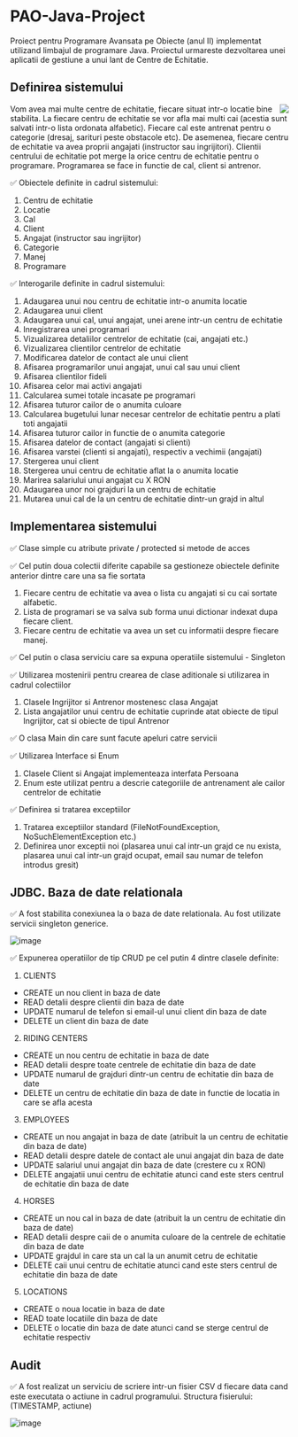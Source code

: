 # PAO-Java-Project
Proiect pentru Programare Avansata pe Obiecte (anul II) implementat utilizand limbajul de programare Java. Proiectul urmareste dezvoltarea unei aplicatii de gestiune a unui lant de Centre de Echitatie. 

## Definirea sistemului
<img align="right" src="https://camo.envatousercontent.com/8499761c58ab7fc60c378096ddfafc46c5dbd886/687474703a2f2f64696c65747461636174612e636f6d2f77702d636f6e74656e742f75706c6f6164732f323031372f30312f6f75747075745f556b376a58372e676966"> </img>
Vom avea mai multe centre de echitatie, fiecare situat intr-o locatie bine stabilita. La fiecare centru de echitatie se vor afla mai multi cai (acestia sunt salvati intr-o lista ordonata alfabetic). Fiecare cal este antrenat pentru o categorie (dresaj, sarituri peste obstacole etc). De asemenea, fiecare centru de echitatie va avea proprii angajati (instructor sau ingrijitori). Clientii centrului de echitatie pot merge la orice centru de echitatie pentru o programare. Programarea se face in functie de cal, client si antrenor. 

✅ Obiectele definite in cadrul sistemului:
1. Centru de echitatie 
2. Locatie
3. Cal
4. Client
5. Angajat (instructor sau ingrijitor)
6. Categorie 
7. Manej
8. Programare 

✅ Interogarile definite in cadrul sistemului:
1. Adaugarea unui nou centru de echitatie intr-o anumita locatie
2. Adaugarea unui client 
3. Adaugarea unui cal, unui angajat, unei arene intr-un centru de echitatie 
4. Inregistrarea unei programari 
5. Vizualizarea detaliilor centrelor de echitatie (cai, angajati etc.)
6. Vizualizarea clientilor centrelor de echitatie 
7. Modificarea datelor de contact ale unui client 
8. Afisarea programarilor unui angajat, unui cal sau unui client 
9. Afisarea clientilor fideli
10. Afisarea celor mai activi angajati 
11. Calcularea sumei totale incasate pe programari 
12. Afisarea tuturor cailor de o anumita culoare
13. Calcularea bugetului lunar necesar centrelor de echitatie pentru a plati toti angajatii 
14. Afisarea tuturor cailor in functie de o anumita categorie 
15. Afisarea datelor de contact (angajati si clienti)
16. Afisarea varstei (clienti si angajati), respectiv a vechimii (angajati)
17. Stergerea unui client
18. Stergerea unui centru de echitatie aflat la o anumita locatie 
19. Marirea salariului unui angajat cu X RON
20. Adaugarea unor noi grajduri la un centru de echitatie 
21. Mutarea unui cal de la un centru de echitatie dintr-un grajd in altul 

## Implementarea sistemului 
✅ Clase simple cu atribute private / protected si metode de acces

✅ Cel putin doua colectii diferite capabile sa gestioneze obiectele definite anterior dintre care una sa fie sortata
1. Fiecare centru de echitatie va avea o lista cu angajati si cu cai sortate alfabetic. 
2. Lista de programari se va salva sub forma unui dictionar indexat dupa fiecare client. 
3. Fiecare centru de echitatie va avea un set cu informatii despre fiecare manej. 

✅ Cel putin o clasa serviciu care sa expuna operatiile sistemului - Singleton 

✅ Utilizarea mostenirii pentru crearea de clase aditionale si utilizarea in cadrul colectiilor 
1. Clasele Ingrijitor si Antrenor mostenesc clasa Angajat 
2. Lista angajatilor unui centru de echitatie cuprinde atat obiecte de tipul Ingrijitor, cat si obiecte de tipul Antrenor 

✅ O clasa Main din care sunt facute apeluri catre servicii 

✅ Utilizarea Interface si Enum 
1. Clasele Client si Angajat implementeaza interfata Persoana 
2. Enum este utilizat pentru a descrie categoriile de antrenament ale cailor centrelor de echitatie 

✅ Definirea si tratarea exceptiilor
1. Tratarea exceptiilor standard (FileNotFoundException, NoSuchElementException etc.)
2. Definirea unor exceptii noi (plasarea unui cal intr-un grajd ce nu exista, plasarea unui cal intr-un grajd ocupat, email sau numar de telefon introdus gresit) 

## JDBC. Baza de date relationala 

✅ A fost stabilita conexiunea la o baza de date relationala. Au fost utilizate servicii singleton generice. 


![image](https://github.com/irinaenescu2002/PAO-Java-Project/assets/93870739/df39e7da-d213-4ade-b297-41627c1cd32e)


✅ Expunerea operatiilor de tip CRUD pe cel putin 4 dintre clasele definite: 

1. CLIENTS
- CREATE un nou client in baza de date 
- READ detalii despre clientii din baza de date 
- UPDATE numarul de telefon si email-ul unui client din baza de date 
- DELETE un client din baza de date 

2. RIDING CENTERS 
- CREATE un nou centru de echitatie in baza de date 
- READ detalii despre toate centrele de echitatie din baza de date 
- UPDATE numarul de grajduri dintr-un centru de echitatie din baza de date 
- DELETE un centru de echitatie din baza de date in functie de locatia in care se afla acesta

3. EMPLOYEES
- CREATE un nou angajat in baza de date (atribuit la un centru de echitatie din baza de date)
- READ detalii despre datele de contact ale unui angajat din baza de date 
- UPDATE salariul unui angajat din baza de date (crestere cu x RON)
- DELETE angajatii unui centru de echitatie atunci cand este sters centrul de echitatie din baza de date 

4. HORSES 
- CREATE un nou cal in baza de date (atribuit la un centru de echitatie din baza de date)
- READ detalii despre caii de o anumita culoare de la centrele de echitatie din baza de date 
- UPDATE grajdul in care sta un cal la un anumit cetru de echitatie 
- DELETE caii unui centru de echitatie atunci cand este sters centrul de echitatie din baza de date 

5. LOCATIONS
- CREATE o noua locatie in baza de date
- READ toate locatiile din baza de date 
- DELETE o locatie din baza de date atunci cand se sterge centrul de echitatie respectiv 

## Audit 

✅ A fost realizat un serviciu de scriere intr-un fisier CSV d fiecare data cand este executata o actiune in cadrul programului. 
Structura fisierului:
(TIMESTAMP, actiune)


![image](https://github.com/irinaenescu2002/PAO-Java-Project/assets/93870739/926cde68-d33a-400f-bf16-62e59285e960)

